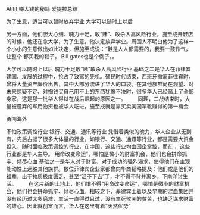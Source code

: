 Atitit 赚大钱的秘籍 爱提拉总结


为了生意，适当可以暂时放弃学业 大学可以随时上以后

另一方面，他们胆大心细、魄力十足，敢“赌”、敢杀入高风险行业。施至成开鞋店的时候，他还在念大学，为了生意，他决定放弃学业。周围人不明白他为了这样一个小小的生意做出如此决定，但施至成说：“鞋是人人都需要的，我要一鼓作气，让整个 都买我的鞋子。
Bill gates也是个例子。。


大学可以随时上以后
魄力十足敢“赌”敢杀入高风险行业
基础之二是华人在菲律宾建国、发展的过程中，抢占了致富的先机。殖民时代结束，西班牙撤离菲律宾时，曾将大量资产廉价出售，其中大部分流进了华人的口袋。在其他族群尚在观望、对未来惊疑不定、对掏钱买自己用不上的东西犹豫不决时，很多华人已经赌上了全部身家，这是那一批华人得以在战后崛起的原因之一。
　　同理，二战结束时，大量被遗弃的军用物资也被华人吃进，施至成就是靠买卖美国军靴赚得的第一桶金

勇闯海外

不怕政策调控行业 银行、交通、通讯等行业
凭借着类似的魄力，华人企业从无到有，先后占据了很多大体量的行业。如银行、交通、通讯等行业，都是需要大资金投入、随时面临政策调控的行业，在中国，这些行业均由国企掌控，而在 ，这些行业都是华人主导。
用命改变命运”，哪怕是微小的财富机会，他们也会拼命抓牢、倾尽心血
基础之一是华人对于财富、对于成功的强烈渴求，使得他们在主观能动性上远胜其他族群。数位菲律宾企业家都曾向华商韬略提及：他们或是他们的祖辈，出于物质极度匮乏、甚至“活不下去”了，才不得不背井离乡，下南洋讨生活。
　　在这片新的土地上，他们恨不得“用命改变命运”，哪怕是微小的财富机会，他们也会拼命抓牢、倾尽心血。相较之下，菲律宾土着以及早期的混血集团并没有经历过太多磨难，生活一直得过且过，没有生死攸关的贫苦，也缺乏谋求财富的雄心。因此就创富而言，华人在这里有着“天然优势”

